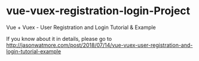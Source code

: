 # vue-vuex-registration-login-Project

Vue + Vuex - User Registration and Login Tutorial & Example

If you know about it in details, please go to http://jasonwatmore.com/post/2018/07/14/vue-vuex-user-registration-and-login-tutorial-example
